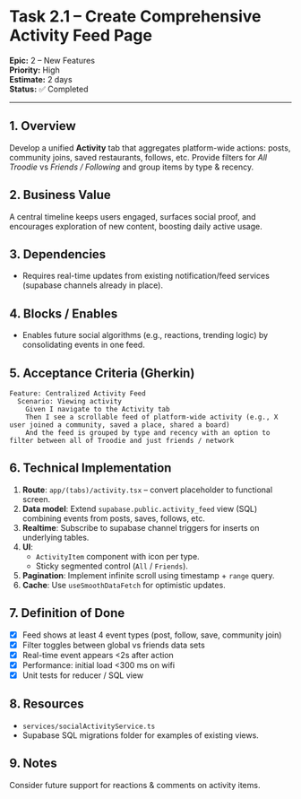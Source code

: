 # Task 2.1 – Create Comprehensive Activity Feed Page

**Epic:** 2 – New Features  
**Priority:** High  
**Estimate:** 2 days  
**Status:** ✅ Completed

---

## 1. Overview
Develop a unified **Activity** tab that aggregates platform-wide actions: posts, community joins, saved restaurants, follows, etc. Provide filters for *All Troodie* vs *Friends / Following* and group items by type & recency.

## 2. Business Value
A central timeline keeps users engaged, surfaces social proof, and encourages exploration of new content, boosting daily active usage.

## 3. Dependencies
- Requires real-time updates from existing notification/feed services (supabase channels already in place).

## 4. Blocks / Enables
- Enables future social algorithms (e.g., reactions, trending logic) by consolidating events in one feed.

## 5. Acceptance Criteria (Gherkin)
```gherkin
Feature: Centralized Activity Feed
  Scenario: Viewing activity
    Given I navigate to the Activity tab
    Then I see a scrollable feed of platform-wide activity (e.g., X user joined a community, saved a place, shared a board)
    And the feed is grouped by type and recency with an option to filter between all of Troodie and just friends / network
```

## 6. Technical Implementation
1. **Route**: `app/(tabs)/activity.tsx` – convert placeholder to functional screen.
2. **Data model**: Extend `supabase.public.activity_feed` view (SQL) combining events from posts, saves, follows, etc.
3. **Realtime**: Subscribe to supabase channel triggers for inserts on underlying tables.
4. **UI**:
   - `ActivityItem` component with icon per type.
   - Sticky segmented control (`All` / `Friends`).
5. **Pagination**: Implement infinite scroll using timestamp + `range` query.
6. **Cache**: Use `useSmoothDataFetch` for optimistic updates.

## 7. Definition of Done
- [x] Feed shows at least 4 event types (post, follow, save, community join)
- [x] Filter toggles between global vs friends data sets
- [x] Real-time event appears <2s after action
- [x] Performance: initial load <300 ms on wifi
- [x] Unit tests for reducer / SQL view

## 8. Resources
- `services/socialActivityService.ts`
- Supabase SQL migrations folder for examples of existing views.

## 9. Notes
Consider future support for reactions & comments on activity items.
